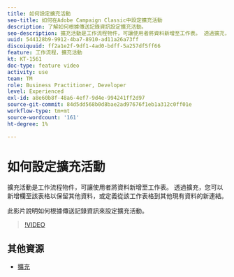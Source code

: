 ```yaml
---
title: 如何設定擴充活動
seo-title: 如何在Adobe Campaign Classic中設定擴充活動
description: 了解如何根據傳送記錄資訊設定擴充活動。
seo-description: 擴充活動是工作流程物件，可讓使用者將資料新增至工作表。 透過擴充，您可以新增欄至該表格以保留其他資料，或定義從該工作表格到其他現有資料的新連結。   此影片說明如何根據傳送記錄資訊來設定擴充活動。
uuid: 544128b9-9912-4ba7-8910-ad11a26a73ff
discoiquuid: ff2a1e2f-9df1-4ad0-bdff-5a257df5ff66
feature: 工作流程，擴充活動
kt: KT-1561
doc-type: feature video
activity: use
team: TM
role: Business Practitioner, Developer
level: Experienced
exl-id: a8e60b8f-48a6-4ef7-9d4e-994241ff2d97
source-git-commit: 84d5dd568b0d8bae2ad97676f1eb1a312c0ff01e
workflow-type: tm+mt
source-wordcount: '161'
ht-degree: 1%

---
```


# 如何設定擴充活動

擴充活動是工作流程物件，可讓使用者將資料新增至工作表。 透過擴充，您可以新增欄至該表格以保留其他資料，或定義從該工作表格到其他現有資料的新連結。

此影片說明如何根據傳送記錄資訊來設定擴充活動。

>[!VIDEO](https://video.tv.adobe.com/v/25193?quality=12)

## 其他資源

* [擴充](https://experienceleague.adobe.com/docs/campaign-classic/using/automating-with-workflows/targeting-activities/enrichment.html)
